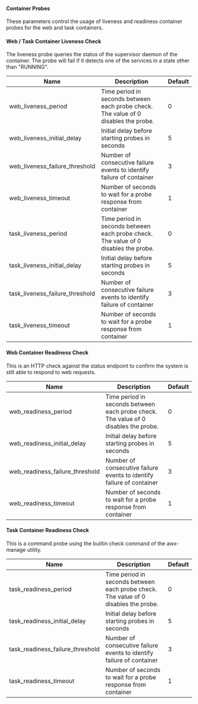 #### Container Probes
These parameters control the usage of liveness and readiness container probes for
the web and task containers.

#### Web / Task Container Liveness Check

The liveness probe queries the status of the supervisor daemon of the container.  The probe will fail if it
detects one of the services in a state other than "RUNNING".

| Name         | Description                        | Default |
| -------------| -----------------------------------|---------|
| web_liveness_period | Time period in seconds between each probe check.  The value of 0 disables the probe. | 0    |
| web_liveness_initial_delay | Initial delay before starting probes in seconds | 5   |
| web_liveness_failure_threshold| Number of consecutive failure events to identify failure of container | 3    |
| web_liveness_timeout | Number of seconds to wait for a probe response from container | 1    |
| task_liveness_period | Time period in seconds between each probe check.  The value of 0 disables the probe. | 0    |
| task_liveness_initial_delay | Initial delay before starting probes in seconds | 5   |
| task_liveness_failure_threshold| Number of consecutive failure events to identify failure of container | 3    |
| task_liveness_timeout | Number of seconds to wait for a probe response from container | 1    |

#### Web Container Readiness Check

This is an HTTP check against the status endpoint to confirm the system is still able to respond to web requests.

| Name         | Description                        | Default |
| -------------| ---------------------------------- | ------- |
| web_readiness_period | Time period in seconds between each probe check.  The value of 0 disables the probe. | 0    |
| web_readiness_initial_delay | Initial delay before starting probes in seconds | 5   |
| web_readiness_failure_threshold| Number of consecutive failure events to identify failure of container | 3    |
| web_readiness_timeout | Number of seconds to wait for a probe response from container | 1    |

#### Task Container Readiness Check

This is a command probe using the builtin check command of the awx-manage utility.

| Name         | Description                        | Default |
| -------------| ---------------------------------- | ------- |
| task_readiness_period | Time period in seconds between each probe check.  The value of 0 disables the probe. | 0    |
| task_readiness_initial_delay | Initial delay before starting probes in seconds | 5   |
| task_readiness_failure_threshold| Number of consecutive failure events to identify failure of container | 3    |
| task_readiness_timeout | Number of seconds to wait for a probe response from container | 1    |
